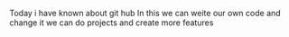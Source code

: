 Today i have known about git hub 
In this we can weite our own code and change it
we can do projects and create more features 
